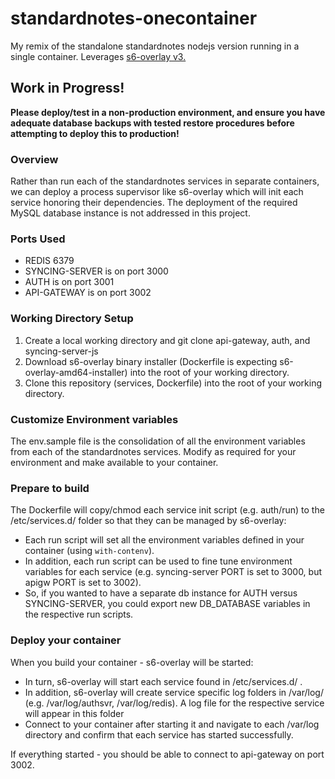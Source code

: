 # standardnotes-onecontainer
My remix of the standalone standardnotes  nodejs version running in a single container.  Leverages [s6-overlay v3.](https://github.com/just-containers/s6-overlay)

## Work in Progress!
**Please deploy/test in a non-production environment, and ensure you have adequate database backups with tested restore procedures before attempting to deploy this to production!**

### Overview
Rather than run each of the standardnotes services in separate containers, we can deploy a process supervisor like s6-overlay which will init each service honoring their dependencies.  The deployment of the required MySQL database instance is not addressed in this project.

### Ports Used
- REDIS 6379
- SYNCING-SERVER is on port 3000
- AUTH is on port 3001
- API-GATEWAY is on port 3002 

### Working Directory Setup
1. Create a local working directory and git clone api-gateway, auth, and syncing-server-js
2. Download s6-overlay binary installer (Dockerfile is expecting s6-overlay-amd64-installer) into the root of your working directory.
3. Clone this repository (services, Dockerfile) into the root of your working directory.

### Customize Environment variables
The env.sample file is the consolidation of all the environment variables from each of the standardnotes services.  Modify as required for your environment and make available to your container.

### Prepare to build
The Dockerfile will copy/chmod each service init script (e.g. auth/run) to the /etc/services.d/ folder so that they can be managed by s6-overlay:
- Each run script will set all the environment variables defined in your container (using `with-contenv`).  
- In addition, each run script can be used to fine tune environment variables for each service (e.g. syncing-server PORT is set to 3000, but apigw PORT is set to 3002).  
- So, if you wanted to have a separate db instance for AUTH versus SYNCING-SERVER, you could export new DB_DATABASE variables in the respective run scripts.

### Deploy your container
When you build your container - s6-overlay will be started:
- In turn, s6-overlay will start each service found in /etc/services.d/ .  
- In addition, s6-overlay will create service specific log folders in /var/log/ (e.g. /var/log/authsvr, /var/log/redis).  A log file for the respective service will appear in this folder  
- Connect to your container after starting it and navigate to each /var/log directory and confirm that each service has started successfully.

If everything started - you should be able to connect to api-gateway on port 3002.
